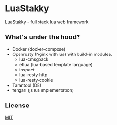 # LuaStakky
LuaStakky - full stack lua web framework

## What's under the hood?
+ Docker (docker-compose)
+ Openresty (Nginx with lua) with build-in modules:
    * lua-cmsgpack
    * etlua (lua-based template language)
    * inspect
    * lua-resty-http
    * lua-resty-cookie
+ Tarantool (DB)
+ fengari (js lua implementation)

## License
[MIT](https://choosealicense.com/licenses/mit/)
